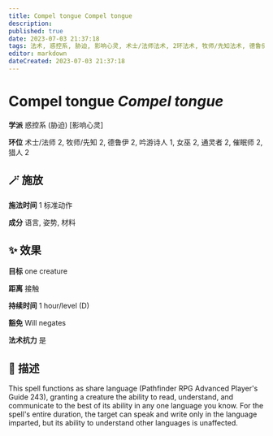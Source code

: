 ```yaml
---
title: Compel tongue Compel tongue
description: 
published: true
date: 2023-07-03 21:37:18
tags: 法术, 惑控系, 胁迫, 影响心灵, 术士/法师法术, 2环法术, 牧师/先知法术, 德鲁伊法术, 吟游诗人法术, 1环法术, 女巫法术, 通灵者法术, 催眠师法术, 猎人法术
editor: markdown
dateCreated: 2023-07-03 21:37:18
---
```


# **Compel tongue** *Compel tongue*

**学派** 惑控系 (胁迫) \[影响心灵\] 

**环位** 术士/法师 2, 牧师/先知 2, 德鲁伊 2, 吟游诗人 1, 女巫 2, 通灵者 2, 催眠师 2, 猎人 2

## 🪄 施放

**施法时间** 1 标准动作

**成分** 语言, 姿势, 材料

## ✨ 效果 

**目标** one creature 

**距离** 接触  

**持续时间** 1 hour/level (D) 

**豁免** Will negates

**法术抗力** 是

## 📖 描述

This spell functions as share language (Pathfinder RPG Advanced Player's Guide 243), granting a creature the ability to read, understand, and communicate to the best of its ability in any one language you know. For the spell's entire duration, the target can speak and write only in the language imparted, but its ability to understand other languages is unaffected.
    